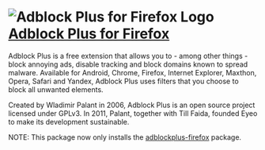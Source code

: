 # ![Adblock Plus for Firefox Logo](https://cdn.jsdelivr.net/gh/pauby/ChocoPackages@8a34c392/icons/adblockplusfirefox.png "Adblock Plus for Firefox Logo") [Adblock Plus for Firefox](https://chocolatey.org/packages/adblockplusfirefox)

Adblock Plus is a free extension that allows you to - among other things - block annoying ads, disable tracking and block domains known to spread malware. Available for Android, Chrome, Firefox, Internet Explorer, Maxthon, Opera, Safari and Yandex, Adblock Plus uses filters that you choose to block all unwanted elements.

Created by Wladimir Palant in 2006, Adblock Plus is an open source project licensed under GPLv3. In 2011, Palant, together with Till Faida, founded Eyeo to make its development sustainable.

NOTE: This package now only installs the [adblockplus-firefox](https://chocolatey.org/packages/adblockplus-firefox) package.
